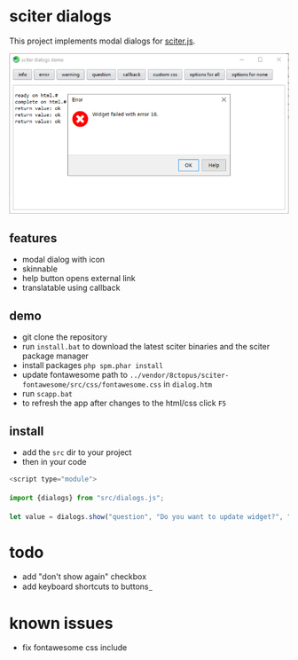 # sciter dialogs

This project implements modal dialogs for [sciter.js](https://sciter.com/).

![sciter dialogs screenshot](screenshot.png)

## features

- modal dialog with icon
- skinnable
- help button opens external link
- translatable using callback

## demo

- git clone the repository
- run `install.bat` to download the latest sciter binaries and the sciter package manager
- install packages `php spm.phar install`
- update fontawesome path to `../vendor/8ctopus/sciter-fontawesome/src/css/fontawesome.css` in `dialog.htm`
- run `scapp.bat`
- to refresh the app after changes to the html/css click `F5`

## install

- add the `src` dir to your project
- then in your code

```js
<script type="module">

import {dialogs} from "src/dialogs.js";

let value = dialogs.show("question", "Do you want to update widget?", "yes no cancel");

```

# todo

- add "don't show again" checkbox
- add keyboard shortcuts to buttons &#818;

# known issues

- fix fontawesome css include
